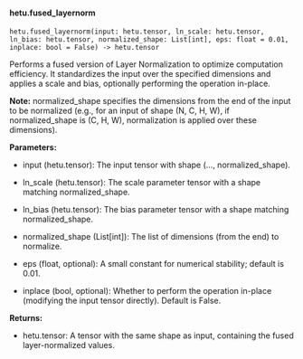 #### hetu.fused_layernorm

```
hetu.fused_layernorm(input: hetu.tensor, ln_scale: hetu.tensor, ln_bias: hetu.tensor, normalized_shape: List[int], eps: float = 0.01, inplace: bool = False) -> hetu.tensor
```

Performs a fused version of Layer Normalization to optimize computation efficiency. It standardizes the input over the specified dimensions and applies a scale and bias, optionally performing the operation in-place.

**Note:** normalized_shape specifies the dimensions from the end of the input to be normalized (e.g., for an input of shape (N, C, H, W), if normalized_shape is (C, H, W), normalization is applied over these dimensions).

**Parameters:**

* input (hetu.tensor): The input tensor with shape (..., normalized_shape).

* ln_scale (hetu.tensor): The scale parameter tensor with a shape matching normalized_shape.

* ln_bias (hetu.tensor): The bias parameter tensor with a shape matching normalized_shape.

* normalized_shape (List[int]): The list of dimensions (from the end) to normalize.

* eps (float, optional): A small constant for numerical stability; default is 0.01.

* inplace (bool, optional): Whether to perform the operation in-place (modifying the input tensor directly). Default is False.

**Returns:**

* hetu.tensor: A tensor with the same shape as input, containing the fused layer-normalized values.

